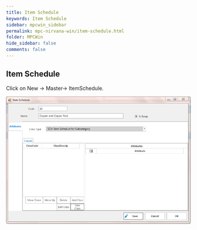 ```yaml
---
title: Item Schedule
keywords: Item Schedule
sidebar: mpcwin_sidebar
permalink: mpc-nirvana-win/item-schedule.html
folder: MPCWin
hide_sidebar: false
comments: false
---
```


## Item Schedule

Click on New -> Master-> ItemSchedule.


![](/images/item_schedule.png)
